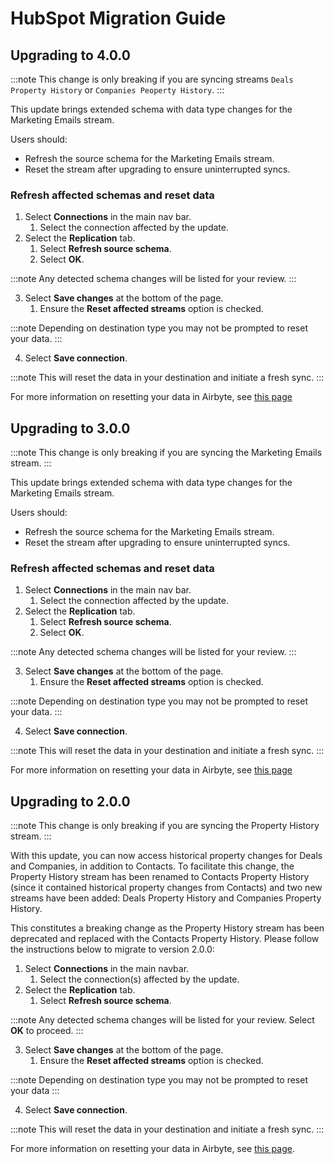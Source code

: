 # HubSpot Migration Guide

## Upgrading to 4.0.0

:::note
This change is only breaking if you are syncing streams `Deals Property History` or `Companies Peoperty History`.
:::

This update brings extended schema with data type changes for the Marketing Emails stream.

Users should:
 - Refresh the source schema for the Marketing Emails stream.
 - Reset the stream after upgrading to ensure uninterrupted syncs.

### Refresh affected schemas and reset data

1. Select **Connections** in the main nav bar.
    1. Select the connection affected by the update.
2. Select the **Replication** tab.
    1. Select **Refresh source schema**.
    2. Select **OK**.

:::note
Any detected schema changes will be listed for your review.
:::

3. Select **Save changes** at the bottom of the page.
    1. Ensure the **Reset affected streams** option is checked.

:::note
Depending on destination type you may not be prompted to reset your data.
:::

4. Select **Save connection**. 

:::note
This will reset the data in your destination and initiate a fresh sync.
:::

For more information on resetting your data in Airbyte, see [this page](https://docs.airbyte.com/operator-guides/reset)


## Upgrading to 3.0.0

:::note
This change is only breaking if you are syncing the Marketing Emails stream.
:::

This update brings extended schema with data type changes for the Marketing Emails stream.

Users should:
 - Refresh the source schema for the Marketing Emails stream.
 - Reset the stream after upgrading to ensure uninterrupted syncs.

### Refresh affected schemas and reset data

1. Select **Connections** in the main nav bar.
    1. Select the connection affected by the update.
2. Select the **Replication** tab.
    1. Select **Refresh source schema**.
    2. Select **OK**.

:::note
Any detected schema changes will be listed for your review.
:::

3. Select **Save changes** at the bottom of the page.
    1. Ensure the **Reset affected streams** option is checked.

:::note
Depending on destination type you may not be prompted to reset your data.
:::

4. Select **Save connection**. 

:::note
This will reset the data in your destination and initiate a fresh sync.
:::

For more information on resetting your data in Airbyte, see [this page](https://docs.airbyte.com/operator-guides/reset)


## Upgrading to 2.0.0

:::note
This change is only breaking if you are syncing the Property History stream.
:::

With this update, you can now access historical property changes for Deals and Companies, in addition to Contacts. To facilitate this change, the Property History stream has been renamed to Contacts Property History (since it contained historical property changes from Contacts) and two new streams have been added: Deals Property History and Companies Property History.

This constitutes a breaking change as the Property History stream has been deprecated and replaced with the Contacts Property History. Please follow the instructions below to migrate to version 2.0.0:

1. Select **Connections** in the main navbar.
    1. Select the connection(s) affected by the update.
2. Select the **Replication** tab.
    1. Select **Refresh source schema**.

:::note
Any detected schema changes will be listed for your review. Select **OK** to proceed.
:::

3. Select **Save changes** at the bottom of the page.
    1. Ensure the **Reset affected streams** option is checked.

:::note
Depending on destination type you may not be prompted to reset your data
:::

4. Select **Save connection**.

:::note
This will reset the data in your destination and initiate a fresh sync.
:::

For more information on resetting your data in Airbyte, see [this page](https://docs.airbyte.com/operator-guides/reset).
